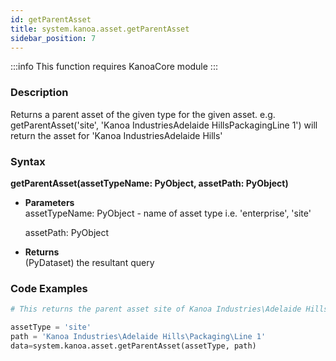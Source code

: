 ```yaml
---
id: getParentAsset
title: system.kanoa.asset.getParentAsset
sidebar_position: 7
---
```


:::info
This function requires KanoaCore module
:::


### Description
Returns a parent asset of the given type for the given asset. e.g. getParentAsset('site', 'Kanoa IndustriesAdelaide HillsPackagingLine 1') will return the asset for 'Kanoa IndustriesAdelaide Hills'

### Syntax
**getParentAsset(assetTypeName: PyObject, assetPath: PyObject)**

- **Parameters**  
    assetTypeName: PyObject - name of asset type i.e. 'enterprise', 'site'

    assetPath: PyObject

- **Returns**  
    (PyDataset) the resultant query

### Code Examples

```py
# This returns the parent asset site of Kanoa Industries\Adelaide Hills\Packaging\Line 1

assetType = 'site'
path = 'Kanoa Industries\Adelaide Hills\Packaging\Line 1'
data=system.kanoa.asset.getParentAsset(assetType, path)

```
